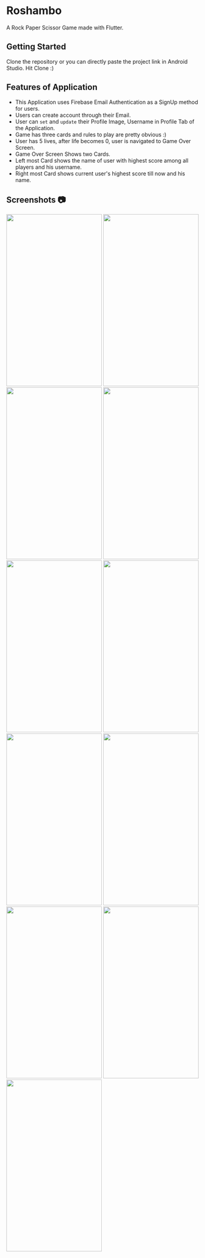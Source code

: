 # Roshambo

A Rock Paper Scissor Game made with Flutter.

## Getting Started

Clone the repository or you can directly paste the project link in Android Studio. Hit Clone :)

## Features of Application

- This Application uses Firebase Email Authentication as a SignUp method for users.
- Users can create account through their Email.
- User can `set` and `update` their Profile Image, Username in Profile Tab of the Application.
- Game has three cards and rules to play are pretty obvious :)
- User has 5 lives, after life becomes 0, user is navigated to Game Over Screen.
- Game Over Screen Shows two Cards.
- Left most Card shows the name of user with highest score among all players and his username.
- Right most Card shows current user's highest score till now and his name.


## Screenshots  :camera:
<img src="https://user-images.githubusercontent.com/65825310/102092554-32739300-3e46-11eb-9bc8-228bcb9db65c.png" width="250" height="450"> <img src="https://user-images.githubusercontent.com/65825310/102092578-37d0dd80-3e46-11eb-8153-27c9f8297566.png" width="250" height="450"> <img src="https://user-images.githubusercontent.com/65825310/102092601-3c959180-3e46-11eb-8233-a01d8bf321b0.png" width="250" height="450">
<img src="https://user-images.githubusercontent.com/65825310/102092618-40291880-3e46-11eb-96d0-803846f4045d.png" width="250" height="450"> <img src="https://user-images.githubusercontent.com/65825310/102092628-44edcc80-3e46-11eb-8a2d-8eb086893482.png" width="250" height="450"> <img src="https://user-images.githubusercontent.com/65825310/102092654-4ae3ad80-3e46-11eb-96ff-fdb9bd5f3cfd.png" width="250" height="450"> 
<img src="https://user-images.githubusercontent.com/65825310/102092660-4cad7100-3e46-11eb-97be-cfb518735e1d.png" width="250" height="450"> <img src="https://user-images.githubusercontent.com/65825310/102092671-51722500-3e46-11eb-954d-0ce58b76fda1.png" width="250" height="450"> <img src="https://user-images.githubusercontent.com/65825310/102092694-57680600-3e46-11eb-8bcc-caab377caae0.png" width="250" height="450"> <img src="https://user-images.githubusercontent.com/65825310/102306326-fa746900-3f87-11eb-9051-57df7d53bfb5.png" width="250" height="450"> <img src="https://user-images.githubusercontent.com/65825310/102306343-019b7700-3f88-11eb-8f4b-a1f636e2992a.png" width="250" height="450">





